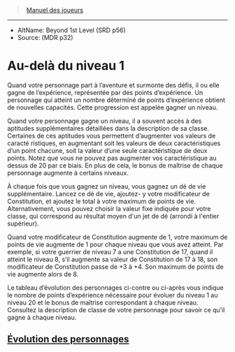 ﻿---
!Items
Name: Au-delà du niveau 1
AltName: Beyond 1st Level (SRD p56)
Source: (MDR p32)
Id: beyond1stlevel_hd.md#au-delà-du-niveau-1
RootId: beyond1stlevel_hd.md
ParentLink: index.md
ParentName: Manuel des joueurs
NameLevel: 1
Attributes: {}
AttributesDictionary: >+
  {}

---
>  [Manuel des joueurs](index.md)

---


- AltName: Beyond 1st Level (SRD p56)
- Source: (MDR p32)

# Au-delà du niveau 1

Quand votre personnage part à l’aventure et surmonte des défis, il ou elle gagne de l’expérience, représentée par des points d’expérience. Un personnage qui atteint un nombre déterminé de points d’expérience obtient de nouvelles capacités. Cette progression est appelée gagner un niveau.

Quand votre personnage gagne un niveau, il a souvent accès à des aptitudes supplémentaires détaillées dans la description de sa classe. Certaines de ces aptitudes vous permettent d’augmenter vos valeurs de caracté ristiques, en augmentant soit les valeurs de deux caractéristiques d’un point chacune, soit la valeur d’une seule caractéristique de deux points. Notez que vous ne pouvez pas augmenter vos caractéristique au dessus de 20 par ce biais. En plus de cela, le bonus de maîtrise de chaque personnage augmente à certains niveaux.

À chaque fois que vous gagnez un niveau, vous gagnez un dé de vie supplémentaire. Lancez ce dé de vie, ajoutez- y votre modificateur de Constitution, et ajoutez le total à votre maximum de points de vie. Alternativement, vous pouvez choisir la valeur fixe indiquée pour votre classe, qui correspond au résultat moyen d'un jet de dé (arrondi à l'entier supérieur).

Quand votre modificateur de Constitution augmente de 1, votre maximum de points de vie augmente de 1 pour chaque niveau que vous avez atteint. Par exemple, si votre guerrier de niveau 7 a une Constitution de 17, quand il atteint le niveau 8, s’il augmente sa valeur de Constitution de 17 à 18, son modificateur de Constitution passe de +3 à +4. Son maximum de points de vie augmente alors de 8.

Le tableau d’évolution des personnages ci-contre ou ci-après vous indique le nombre de points d’expérience nécessaire pour évoluer du niveau 1 au niveau 20 et le bonus de maîtrise correspondant à chaque niveau. Consultez la description de classe de votre personnage pour savoir ce qu’il gagne à chaque niveau.



## [Évolution des personnages](hd_beyond1stlevel_evolution_des_personnages.md)

